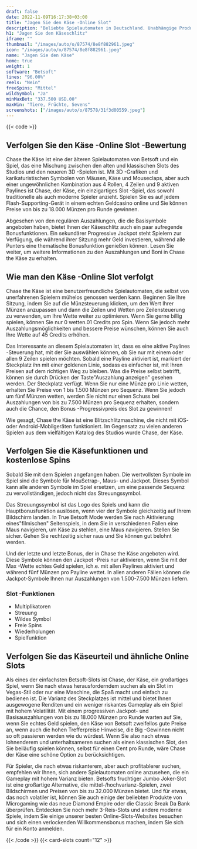 ```yaml
---
draft: false
date: 2022-11-09T16:17:38+03:00
title: "Jagen Sie den Käse -Online Slot"
description: "Beliebte Spielautomaten in Deutschland. Unabhängige Produktbewertungen und exklusive Anmeldeangebote. Jetzt spielen!"
h1: "Jagen Sie den Käseschlitz"
iframe: ""
thumbnail: "/images/auto/o/87574/8e8f882961.jpeg"
icon: "/images/auto/o/87574/8e8f882961.jpeg"
name: "Jagen Sie den Käse"
home: true
weight: 1
software: "Betsoft"
lines: "96.00%"
reels: "Nein"
freeSpins: "Mittel"
wildSymbol: "Ja"
minMaxBet: "337.500 USD.00"
maxWin: "Tiere, Früchte, Sevens"
screenshots: ["/images/auto/o/87578/31f3d00559.jpeg"]
---
```


{{< code >}}<h2>Verfolgen Sie den Käse -Online Slot -Bewertung</h2><p>Chase the Käse ist eine der älteren Spielautomaten von Betsoft und ein Spiel, das eine Mischung zwischen den alten und klassischen Slots des Studios und den neueren 3D -Spielen ist. Mit 3D -Grafiken und karikaturistischen Symbolen von Mäusen, Käse und Mouseclaps, aber auch einer ungewöhnlichen Kombination aus 4 Rollen, 4 Zeilen und 9 aktiven Paylines ist Chase, der Käse, ein einzigartiges Slot -Spiel, das sowohl traditionelle als auch moderne Spieler anzieht. Spielen Sie es auf jedem Flash-Supporting-Gerät in einem echten Geldcasino online und Sie können Preise von bis zu 18.000 Münzen pro Runde gewinnen.</p><p>Abgesehen von den regulären Auszahlungen, die die Basisymbole angeboten haben, bietet Ihnen der Käseschlitz auch ein paar aufregende Bonusfunktionen. Ein sekundärer Progressive Jackpot steht Spielern zur Verfügung, die während ihrer Sitzung mehr Geld investieren, während alle Punters eine thematische Bonusfunktion genießen können. Lesen Sie weiter, um weitere Informationen zu den Auszahlungen und Boni in Chase the Käse zu erhalten.</p><h2>Wie man den Käse -Online Slot verfolgt</h2><p>Chase the Käse ist eine benutzerfreundliche Spielautomaten, die selbst von unerfahrenen Spielern mühelos genossen werden kann. Beginnen Sie Ihre Sitzung, indem Sie auf die Münzsteuerung klicken, um den Wert Ihrer Münzen anzupassen und dann die Zeilen und Wetten pro Zeilensteuerung zu verwenden, um Ihre Wette weiter zu optimieren. Wenn Sie gerne billig spielen, können Sie nur 0 wetten.01 Credits pro Spin. Wenn Sie jedoch mehr Auszahlungsmöglichkeiten und bessere Preise wünschen, können Sie auch Ihre Wette auf 45 Credits erhöhen.</p><p>Das Interessante an diesem Spielautomaten ist, dass es eine aktive Paylines -Steuerung hat, mit der Sie auswählen können, ob Sie nur mit einem oder allen 9 Zeilen spielen möchten. Sobald eine Payline aktiviert ist, markiert der Steckplatz ihn mit einer goldenen Linie, sodass es einfacher ist, mit Ihren Preisen auf dem richtigen Weg zu bleiben. Was die Preise selbst betrifft, können sie durch Drücken der Taste"Auszahlung anzeigen" gesehen werden. Der Steckplatz verfügt. Wenn Sie nur eine Münze pro Linie wetten, erhalten Sie Preise von 1 bis 1.500 Münzen pro Sequenz. Wenn Sie jedoch um fünf Münzen wetten, werden Sie nicht nur einen Schuss bei Auszahlungen von bis zu 7.500 Münzen pro Sequenz erhalten, sondern auch die Chance, den Bonus -Progressivpreis des Slot zu gewinnen!</p><p>Wie gesagt, Chase the Käse ist eine Blitzschlitzmaschine, die nicht mit iOS- oder Android-Mobilgeräten funktioniert. Im Gegensatz zu vielen anderen Spielen aus dem vielfältigen Katalog des Studios wurde Chase, der Käse.</p><h2>Verfolgen Sie die Käsefunktionen und kostenlose Spins</h2><p>Sobald Sie mit dem Spielen angefangen haben. Die wertvollsten Symbole im Spiel sind die Symbole für MouSetrap-, Maus- und Jackpot. Dieses Symbol kann alle anderen Symbole im Spiel ersetzen, um eine passende Sequenz zu vervollständigen, jedoch nicht das Streuungssymbol.</p><p>Das Streuungssymbol ist das Logo des Spiels und kann die Hauptbonusfunktion auslösen, wenn vier der Symbole gleichzeitig auf Ihrem Bildschirm landen. In True Betsoft Mode werden Sie nach Aktivierung eines"filmischen" Seitenspiels, in dem Sie in verschiedenen Fallen eine Maus navigieren, um Käse zu stehlen, eine Maus navigieren. Stellen Sie sicher. Gehen Sie rechtzeitig sicher raus und Sie können gut belohnt werden.</p><p>Und der letzte und letzte Bonus, der in Chase the Käse angeboten wird. Diese Symbole können den Jackpot -Preis nur aktivieren, wenn Sie mit der Max -Wette echtes Geld spielen, ich.e. mit allen Paylines aktiviert und während fünf Münzen pro Payline wettet. In allen anderen Fällen können die Jackpot-Symbole Ihnen nur Auszahlungen von 1.500-7.500 Münzen liefern.</p><h3>
Slot -Funktionen</h3><ul>
<li></span>
Multiplikatoren</li>
<li></span>
Streuung</li>
<li></span>
Wildes Symbol</li>
<li></span>
Freie Spins</li>
<li></span>
Wiederholungen</li>
<li></span>
Spielfunktion</li></ul><h2>Verfolgen Sie das Käseurteil und ähnliche Online Slots</h2><p>Als eines der einfachsten Betsoft-Slots ist Chase, der Käse, ein großartiges Spiel, wenn Sie nach etwas herausforderndem suchen als ein Slot im Vegas-Stil oder nur eine Maschine, die Spaß macht und einfach zu bedienen ist. Die Varianz des Steckplatzes ist mittel und bietet Ihnen ausgewogene Renditen und ein weniger riskantes Gameplay als ein Spiel mit hohem Volatilität.  Mit einem progressiven Jackpot- und Basisauszahlungen von bis zu 18.000 Münzen pro Runde warten auf Sie, wenn Sie echtes Geld spielen, den Käse von Betsoft zweifellos gute Preise an, wenn auch die hohen Trefferpreise Hinweise, die Big -Gewinnen nicht so oft passieren werden wie du würdest. Wenn Sie also nach etwas lohnenderem und unterhaltsameren suchen als einen klassischen Slot, den Sie beiläufig spielen können, selbst für einen Cent pro Runde, wäre Chase der Käse eine schöne Option zu berücksichtigen.</p><p>Für Spieler, die nach etwas riskanterem, aber auch profitablerer suchen, empfehlen wir Ihnen, sich andere Spielautomaten online anzusehen, die ein Gameplay mit hohem Varianz bieten. Betsofts fruchtiger Jumbo Joker-Slot ist eine großartige Alternative, die mittel-/hochvarianz-Spielen, zwei Bildschirmen und Preisen von bis zu 32.000 Münzen bietet. Und für etwas, das noch volatiler ist, können Sie auch einige der beliebten Produkte von Microgaming wie das neue Diamond Empire oder die Classic Break Da Bank überprüfen. Entdecken Sie noch mehr 3-Reis-Slots und andere moderne Spiele, indem Sie einige unserer besten Online-Slots-Websites besuchen und sich einen verlockenden Willkommensbonus machen, indem Sie sich für ein Konto anmelden.</p>{{< /code >}}
 {{< card-slots count="12" >}}